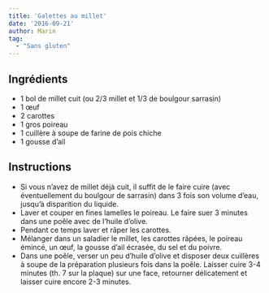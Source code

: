 ```yaml
---
title: 'Galettes au millet'
date: '2016-09-21'
author: Marin
tag: 
  - "Sans gluten"
---
```

## Ingrédients
- 1 bol de millet cuit (ou 2/3 millet et 1/3 de boulgour sarrasin)
- 1 œuf
- 2 carottes
- 1 gros poireau
- 1 cuillère à soupe de farine de pois chiche
- 1 gousse d’ail

## Instructions
- Si vous n’avez de millet déjà cuit, il suffit de le faire cuire (avec éventuellement du boulgour de sarrasin) dans 3 fois son volume d’eau, jusqu’à disparition du liquide.
- Laver et couper en fines lamelles le poireau. Le faire suer 3 minutes dans une poêle avec de l’huile d’olive.
- Pendant ce temps laver et râper les carottes.
- Mélanger dans un saladier le millet, les carottes râpées, le poireau émincé, un œuf, la gousse d’ail écrasée, du sel et du poivre.
- Dans une poêle, verser un peu d’huile d’olive et disposer deux cuillères à soupe de la préparation plusieurs fois dans la poêle. Laisser cuire 3-4 minutes (th. 7 sur la plaque) sur une face, retourner délicatement et laisser cuire encore 2-3 minutes.

